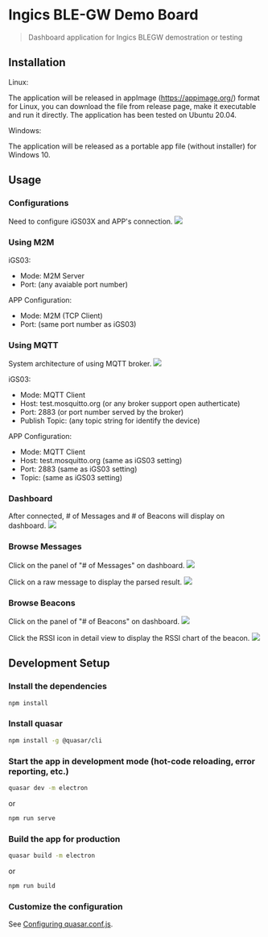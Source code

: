 # Ingics BLE-GW Demo Board
> Dashboard application for Ingics BLEGW demostration or testing

## Installation

Linux:

The application will be released in appImage (https://appimage.org/) format for Linux, you can download the file from release page, make it executable and run it directly. The application has been tested on Ubuntu 20.04.

Windows:

The application will be released as a portable app file (without installer) for Windows 10.

## Usage

### Configurations
Need to configure iGS03X and APP's connection.
![](../assets/screenshot-configurations.png) 

### Using M2M
iGS03:
- Mode: M2M Server
- Port: (any avaiable port number)

APP Configuration:
- Mode: M2M (TCP Client)
- Port: (same port number as iGS03)

### Using MQTT
System architecture of using MQTT broker.
![](../assets/mqtt-arch.png)

iGS03:
- Mode: MQTT Client
- Host: test.mosquitto.org (or any broker support open autherticate)
- Port: 2883 (or port number served by the broker)
- Publish Topic: (any topic string for identify the device)

APP Configuration:
- Mode: MQTT Client
- Host: test.mosquitto.org (same as iGS03 setting)
- Port: 2883 (same as iGS03 setting)
- Topic: (same as iGS03 setting)

### Dashboard
After connected, # of Messages and # of Beacons will display on dashboard.
![](../assets/screenshot-dashboard.png) 

### Browse Messages
Click on the panel of "# of Messages" on dashboard.
![](../assets/screenshot-logs.png) 

Click on a raw message to display the parsed result.
![](../assets/screenshot-log-parser.png) 

### Browse Beacons
Click on the panel of "# of Beacons" on dashboard.
![](../assets/screenshot-beacons.png)

Click the RSSI icon in detail view to display the RSSI chart of the beacon.
![](../assets/screenshot-rssi-chart.png)

## Development Setup

### Install the dependencies
```bash
npm install
```

### Install quasar
```bash
npm install -g @quasar/cli
```

### Start the app in development mode (hot-code reloading, error reporting, etc.)
```bash
quasar dev -m electron
```
or
```bash
npm run serve
```

### Build the app for production
```bash
quasar build -m electron
```
or 
```bash
npm run build
```

### Customize the configuration
See [Configuring quasar.conf.js](https://quasar.dev/quasar-cli/quasar-conf-js).
